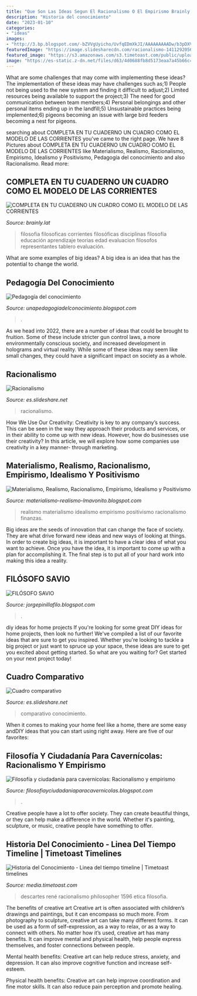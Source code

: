 ```yaml
---
title: "Que Son Las Ideas Segun El Racionalismo O El Empirismo Brainly ~ Filósofo Savio"
description: "Historia del conocimiento"
date: "2023-01-10"
categories:
- "ideas"
images:
- "http://3.bp.blogspot.com/-bZVVgUyicho/UvfqEDmXkJI/AAAAAAAAADw/b3pDXV4zVDE/s1600/969361_10201321898583555_1468105448_n.jpg"
featuredImage: "https://image.slidesharecdn.com/racionalismo-141129205649-conversion-gate02/95/racionalismo-10-638.jpg?cb=1417294644"
featured_image: "https://s3.amazonaws.com/s3.timetoast.com/public/uploads/photos/10940157/descartes.jpg"
image: "https://es-static.z-dn.net/files/d63/4d0688fb8d5173eaa7a45b66c4080a5e.jpg"
---
```



What are some challenges that may come with implementing these ideas?
The implementation of these ideas may have challenges such as;1) People not being used to the new system and finding it difficult to adjust;2) Limited resources being available to support the project;3) The need for good communication between team members;4) Personal belongings and other personal items ending up in the landfill;5) Unsustainable practices being implemented;6) pigeons becoming an issue with large bird feeders becoming a nest for pigeons.

	

		
searching about COMPLETA EN TU CUADERNO UN CUADRO COMO EL MODELO DE LAS CORRIENTES you've came to the right page. We have 8 Pictures about COMPLETA EN TU CUADERNO UN CUADRO COMO EL MODELO DE LAS CORRIENTES like Materialismo, Realismo, Racionalismo, Empirismo, Idealismo y Positivismo, Pedagogía del conocimiento and also Racionalismo. Read more:
		
    
## COMPLETA EN TU CUADERNO UN CUADRO COMO EL MODELO DE LAS CORRIENTES

<img loading=lazy src="https://es-static.z-dn.net/files/d63/4d0688fb8d5173eaa7a45b66c4080a5e.jpg" onerror="this.onerror=null;this.src='https://tse3.mm.bing.net/th?id=OIP.aLFpUMZEAWZN69VDExfNPAHaFd&amp;pid=15.1';" alt="COMPLETA EN TU CUADERNO UN CUADRO COMO EL MODELO DE LAS CORRIENTES">

_Source: brainly.lat_

>filosofia filosoficas corrientes filosóficas disciplinas filosofía educación aprendizaje teorias edad evaluacion filosofos representantes tablero evaluación. 

	

What are some examples of big ideas?
A big idea is an idea that has the potential to change the world.

    
## Pedagogía Del Conocimiento

<img loading=lazy src="http://2.bp.blogspot.com/-m1w8T9AVipc/UxeuHImLYII/AAAAAAAAAWY/9nCLExFLTK4/s1600/Schelling.jpg" onerror="this.onerror=null;this.src='https://tse1.mm.bing.net/th?id=OIP.qVxqShJVonlRkt6qRGVRjgHaFj&amp;pid=15.1';" alt="Pedagogía del conocimiento">

_Source: unapedagogiadelconocimiento.blogspot.com_

>. 

	

As we head into 2022, there are a number of ideas that could be brought to fruition. Some of these include stricter gun control laws, a more environmentally conscious society, and increased development in holograms and virtual reality. While some of these ideas may seem like small changes, they could have a significant impact on society as a whole.

    
## Racionalismo

<img loading=lazy src="https://image.slidesharecdn.com/racionalismo-141129205649-conversion-gate02/95/racionalismo-10-638.jpg?cb=1417294644" onerror="this.onerror=null;this.src='https://tse3.mm.bing.net/th?id=OIP.Ks0SmmFgSRXwuNOwJTUomwHaFj&amp;pid=15.1';" alt="Racionalismo">

_Source: es.slideshare.net_

>racionalismo. 

	

How We Use Our Creativity:
Creativity is key to any company’s success. This can be seen in the way they approach their products and services, or in their ability to come up with new ideas. However, how do businesses use their creativity? In this article, we will explore how some companies use creativity in a key manner- through marketing.

    
## Materialismo, Realismo, Racionalismo, Empirismo, Idealismo Y Positivismo

<img loading=lazy src="http://3.bp.blogspot.com/-bZVVgUyicho/UvfqEDmXkJI/AAAAAAAAADw/b3pDXV4zVDE/s1600/969361_10201321898583555_1468105448_n.jpg" onerror="this.onerror=null;this.src='https://tse3.mm.bing.net/th?id=OIP.YSSqQqK6v55p9f_05SMD-gAAAA&amp;pid=15.1';" alt="Materialismo, Realismo, Racionalismo, Empirismo, Idealismo y Positivismo">

_Source: materialismo-realismo-lmavonito.blogspot.com_

>realismo materialismo idealismo empirismo positivismo racionalismo finanzas. 

	

Big ideas are the seeds of innovation that can change the face of society. They are what drive forward new ideas and new ways of looking at things. In order to create big ideas, it is important to have a clear idea of what you want to achieve. Once you have the idea, it is important to come up with a plan for accomplishing it. The final step is to put all of your hard work into making this idea a reality.

    
## FILÓSOFO SAVIO

<img loading=lazy src="http://filomosofia.blogia.com/upload/20090213115250-hume.jpg" onerror="this.onerror=null;this.src='https://tse4.mm.bing.net/th?id=OIP.72bpoEAEdTJVyeKirOPmawHaKE&amp;pid=15.1';" alt="FILÓSOFO SAVIO">

_Source: jorgepinillafilo.blogspot.com_

>. 

	

diy ideas for home projects
If you're looking for some great DIY ideas for home projects, then look no further! We've compiled a list of our favorite ideas that are sure to get you inspired.
Whether you're looking to tackle a big project or just want to spruce up your space, these ideas are sure to get you excited about getting started. So what are you waiting for? Get started on your next project today!

    
## Cuadro Comparativo

<img loading=lazy src="http://image.slidesharecdn.com/cuadrocomparativo-151127211138-lva1-app6891/95/cuadro-comparativo-12-638.jpg?cb=1448658742" onerror="this.onerror=null;this.src='https://tse4.mm.bing.net/th?id=OIP._usaePaQzSjCQHi1VzXOkgHaKe&amp;pid=15.1';" alt="Cuadro comparativo">

_Source: es.slideshare.net_

>comparativo conocimiento. 

	

When it comes to making your home feel like a home, there are some easy andDIY ideas that you can start using right away. Here are five of our favorites: 

    
## Filosofía Y Ciudadanía Para Cavernícolas: Racionalismo Y Empirismo

<img loading=lazy src="http://1.bp.blogspot.com/-AKt7kjSDnLE/VqVki6J6wyI/AAAAAAAAFnQ/12ltqLTsaOg/s400/racionalismo%2Bempirismo%2Besquema.jpg" onerror="this.onerror=null;this.src='https://tse1.mm.bing.net/th?id=OIP.ilpsUC_cJmLTqR9PicZrjgAAAA&amp;pid=15.1';" alt="Filosofía y ciudadanía para cavernícolas: Racionalismo y empirismo">

_Source: filosofiayciudadaniaparacavernicolas.blogspot.com_

>. 

	

Creative people have a lot to offer society. They can create beautiful things, or they can help make a difference in the world. Whether it's painting, sculpture, or music, creative people have something to offer.

    
## Historia Del Conocimiento - Linea Del Tiempo Timeline | Timetoast Timelines

<img loading=lazy src="https://s3.amazonaws.com/s3.timetoast.com/public/uploads/photos/10940157/descartes.jpg" onerror="this.onerror=null;this.src='https://tse1.mm.bing.net/th?id=OIP.0c9nH_vLNZk5qwmzvJwFsgHaHa&amp;pid=15.1';" alt="Historia del Conocimiento - Linea del tiempo timeline | Timetoast timelines">

_Source: media.timetoast.com_

>descartes rené racionalismo philosopher 1596 etica filosofia. 

	

The benefits of creative art
Creative art is often associated with children’s drawings and paintings, but it can encompass so much more. From photography to sculpture, creative art can take many different forms. It can be used as a form of self-expression, as a way to relax, or as a way to connect with others.
No matter how it’s used, creative art has many benefits. It can improve mental and physical health, help people express themselves, and foster connections between people.

Mental health benefits: Creative art can help reduce stress, anxiety, and depression. It can also improve cognitive function and increase self-esteem.

Physical health benefits: Creative art can help improve coordination and fine motor skills. It can also reduce pain perception and promote healing.

